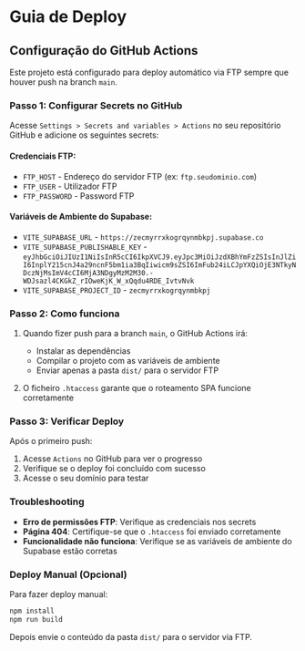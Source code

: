 # Guia de Deploy

## Configuração do GitHub Actions

Este projeto está configurado para deploy automático via FTP sempre que houver push na branch `main`.

### Passo 1: Configurar Secrets no GitHub

Acesse `Settings > Secrets and variables > Actions` no seu repositório GitHub e adicione os seguintes secrets:

#### Credenciais FTP:
- `FTP_HOST` - Endereço do servidor FTP (ex: `ftp.seudominio.com`)
- `FTP_USER` - Utilizador FTP
- `FTP_PASSWORD` - Password FTP

#### Variáveis de Ambiente do Supabase:
- `VITE_SUPABASE_URL` - `https://zecmyrrxkogrqynmbkpj.supabase.co`
- `VITE_SUPABASE_PUBLISHABLE_KEY` - `eyJhbGciOiJIUzI1NiIsInR5cCI6IkpXVCJ9.eyJpc3MiOiJzdXBhYmFzZSIsInJlZiI6InplY215cnJ4a29ncnF5bm1ia3BqIiwicm9sZSI6ImFub24iLCJpYXQiOjE3NTkyNDczNjMsImV4cCI6MjA3NDgyMzM2M30.-WDJsazl4CKGkZ_rIOweKjK_W_xQqdu4RDE_IvtvNvk`
- `VITE_SUPABASE_PROJECT_ID` - `zecmyrrxkogrqynmbkpj`

### Passo 2: Como funciona

1. Quando fizer push para a branch `main`, o GitHub Actions irá:
   - Instalar as dependências
   - Compilar o projeto com as variáveis de ambiente
   - Enviar apenas a pasta `dist/` para o servidor FTP

2. O ficheiro `.htaccess` garante que o roteamento SPA funcione corretamente

### Passo 3: Verificar Deploy

Após o primeiro push:
1. Acesse `Actions` no GitHub para ver o progresso
2. Verifique se o deploy foi concluído com sucesso
3. Acesse o seu domínio para testar

### Troubleshooting

- **Erro de permissões FTP**: Verifique as credenciais nos secrets
- **Página 404**: Certifique-se que o `.htaccess` foi enviado corretamente
- **Funcionalidade não funciona**: Verifique se as variáveis de ambiente do Supabase estão corretas

### Deploy Manual (Opcional)

Para fazer deploy manual:
```bash
npm install
npm run build
```

Depois envie o conteúdo da pasta `dist/` para o servidor via FTP.
